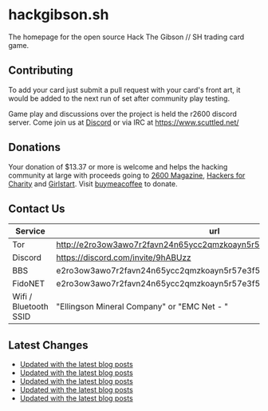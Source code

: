 # hackgibson.sh
The homepage for the open source Hack The Gibson // SH trading card game.


## Contributing

To add your card just submit a pull request with your card's front art, it would be added to the next run of set after community play testing.

Game play and discussions over the project is held the r2600 discord server. Come join us at [Discord](https://discord.com/invite/9hABUzz) or via IRC at https://www.scuttled.net/


## Donations

Your donation of $13.37 or more is welcome and helps the hacking community at large with proceeds going to [2600 Magazine](https://2600.com/), [Hackers for Charity](https://hackersforcharity.org) and [Girlstart](https://girlstart.org).  Visit [buymeacoffee](https://www.buymeacoffee.com/hackgibson.sh) to donate.


## Contact Us

Service | url
-|-
Tor | http://e2ro3ow3awo7r2favn24n65ycc2qmzkoayn5r57e3f56nvjwdcgg32ad.onion
Discord | https://discord.com/invite/9hABUzz
BBS | e2ro3ow3awo7r2favn24n65ycc2qmzkoayn5r57e3f56nvjwdcgg32ad.onion:23
FidoNET | e2ro3ow3awo7r2favn24n65ycc2qmzkoayn5r57e3f56nvjwdcgg32ad.onion:24554
Wifi / Bluetooth SSID | "Ellingson Mineral Company" or "EMC Net - <fidonet address>"

## Latest Changes
<!-- BLOG-POST-LIST:START -->
- [Updated with the latest blog posts](https://github.com/DFW2600/hackgibson.sh/commit/e1a9b6ff0cf42d3cbba3a7a52de9479d72891492)
- [Updated with the latest blog posts](https://github.com/DFW2600/hackgibson.sh/commit/03b66b4819665577a14db5a17cc263007bb85de1)
- [Updated with the latest blog posts](https://github.com/DFW2600/hackgibson.sh/commit/875b30b7f2dd2fa51a5ef75c23dfbb3556355810)
- [Updated with the latest blog posts](https://github.com/DFW2600/hackgibson.sh/commit/0a5309eac3665b56dd3bbe3af627997d268c3b26)
- [Updated with the latest blog posts](https://github.com/DFW2600/hackgibson.sh/commit/043ae9fabdd8fbb8b838cd1a39880c6d71b12d04)
<!-- BLOG-POST-LIST:END -->
